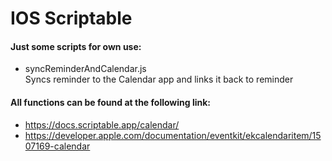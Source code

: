 # IOS Scriptable 
#### Just some scripts for own use:
- syncReminderAndCalendar.js  
  Syncs reminder to the Calendar app and links it back to reminder

#### All functions can be found at the following link:
- https://docs.scriptable.app/calendar/
- https://developer.apple.com/documentation/eventkit/ekcalendaritem/1507169-calendar
